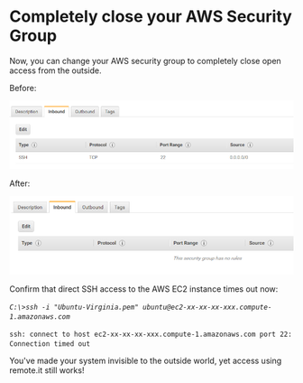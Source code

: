 # Completely close your AWS Security Group

Now, you can change your AWS security group to completely close open access from the outside.

Before:

![](../../.gitbook/assets/image%20%28200%29.png)

After:

![](../../.gitbook/assets/image%20%2868%29.png)

Confirm that direct SSH access to the AWS EC2 instance times out now:

_`C:\>ssh -i "Ubuntu-Virginia.pem" ubuntu@ec2-xx-xx-xx-xxx.compute-1.amazonaws.com`_ 

`ssh: connect to host ec2-xx-xx-xx-xxx.compute-1.amazonaws.com port 22: Connection timed out`

You've made your system invisible to the outside world, yet access using remote.it still works!



